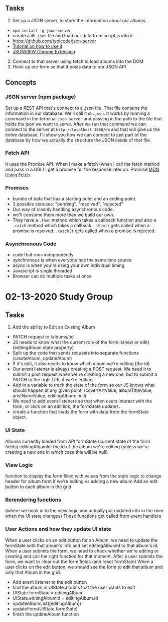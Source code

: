 ## Tasks

1. Set up a JSON server, to store the information about our albums.
  - `npm install -g json-server`
  - create a `db.json` file and load our data from script.js into it.
  - https://github.com/typicode/json-server
  - [Tutorial on how to use it](https://egghead.io/lessons/nodejs-creating-demo-apis-with-json-server)
  - [JSONVIEW Chrome Extension](https://chrome.google.com/webstore/detail/jsonview/chklaanhfefbnpoihckbnefhakgolnmc?hl=en)
2. Connect to that server using fetch to load albums into the DOM
3. Hook up our form so that it posts data to our JSON API

## Concepts

### JSON server (npm package)
Set up a REST API that's connect to a .json file. That file contains the information in our database. We'll call it `db.json`. It works by running a command in the terminal `json-server` and passing in the path to the file that holds the json we want to serve. After we run that command we can connect to the server at `http://localhost:3000/db` and that will give us the entire database. I'll show you how we can connect to just part of the database by how we actually the structure the JSON inside of that file.  

### Fetch API

It uses the Promise API. When I make a fetch (when I call the fetch method and pass in a URL) I get a promise for the response later on. 
Promise
[MDN Using Fetch](https://developer.mozilla.org/en-US/docs/Web/API/Fetch_API/Using_Fetch)


### Promises
* bundle of data that has a starting point and an ending point.
* 3 possible statuses: "pending", "resolved", "rejected"
* Our way of cleanly handling asynchronous code.
* we'll consume them more than we build our own.
* They have a `.then` method which takes a callback function and also a `.catch` method which takes a callback. `.then()` gets called when a promise is resolved. `.catch()` gets called when a promise is rejected.

### Asynchronous Code

* code that runs independently 
* synchronous is when everyone has the same time source
* async is when you're using your own individual timing
* Javascript is single threaded
* Browser can do multiple tasks at once

# 02-13-2020 Study Group 
## Tasks
1. Add the ability to Edit an Existing Album 
- PATCH request to /albums/:id
- JS needs to know what the current role of the form is(new or edit) (editingAlbum state property)
- Split up the code that sends requests into separate functions (createAlbum, updateAlbum)
- If it's edit, it also needs to know which album we're editing (the id)
- Our event listener is always creating a POST request. We need it to submit a post request when we're creating a new one, but to submit a PATCH to the right URL if we're editing.
- Add in a variable to track the state of the form so our JS knows what should happen at any given point. (covertArtValue, albumTitleValue, aristNameValue, editingAlbum: null)
- We need to add event listeners so that when users interact with the form, or click on an edit link, the formState updates.
- create a function that loads the form with data from the formState object.

### UI State
Albums currently loaded from API
formState (current state of the form fields)
editingAlbumId: the id of the album we're editing (unless we're creating a new one in which case this will be null)
### View Logic 
function to display the form filled with values from the state
logic to change header for album form if we're editing vs adding a new album
Add an edit button to each album in the grid
### Rerendering functions
(where we hook in to the view logic and actually put updated info in the dom when the UI state changes)
These functions get called from event handlers 
### User Actions and how they update UI state
When a user clicks on an edit button for an Album, we need to update the formState with that album's info and set editingAlbumId to that album's id.
When a user submits the form, we need to check whether we're editing or creating and call the right function for that moment.
After a user submits the form, we want to clear out the form fields (and reset formState)
When a user clicks on the edit button, we should see the form to edit that album and only that Album in the grid.
  - Add event listener to the edit button
  - find the album in UIState.albums that the user wants to edit
  - UIState.formState = editingAlbum
  - UIState.editingAlbumId = editingAlbum.id
  - updateAlbumList([editingAlbum])
  - updateForm(UIState.formState)
  - finish the updateAlbum function